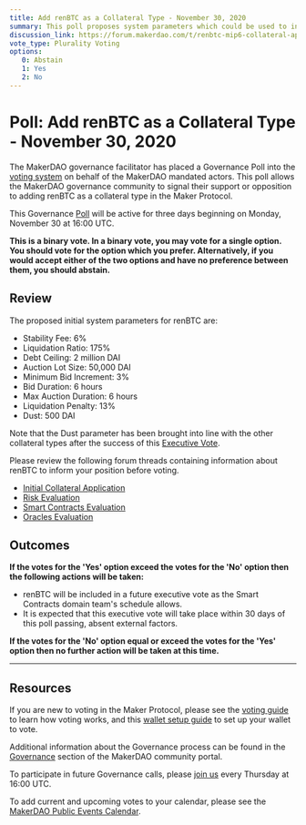 ```yaml
---
title: Add renBTC as a Collateral Type - November 30, 2020
summary: This poll proposes system parameters which could be used to initialize renBTC as a new collateral type.
discussion_link: https://forum.makerdao.com/t/renbtc-mip6-collateral-application/2971
vote_type: Plurality Voting
options:
   0: Abstain
   1: Yes
   2: No
---
```

# Poll: Add renBTC as a Collateral Type - November 30, 2020

The MakerDAO governance facilitator has placed a Governance Poll into the [voting system](https://vote.makerdao.com/polling) on behalf of the MakerDAO mandated actors. This poll allows the MakerDAO governance community to signal their support or opposition to adding renBTC as a collateral type in the Maker Protocol.

This Governance [Poll](https://community-development.makerdao.com/en/learn/governance/on-chain-gov) will be active for three days beginning on Monday, November 30 at 16:00 UTC.

**This is a binary vote. In a binary vote, you may vote for a single option. You should vote for the option which you prefer. Alternatively, if you would accept either of the two options and have no preference between them, you should abstain.**

## Review

The proposed initial system parameters for renBTC are:

* Stability Fee: 6%
* Liquidation Ratio: 175%
* Debt Ceiling: 2 million DAI
* Auction Lot Size: 50,000 DAI
* Minimum Bid Increment: 3%
* Bid Duration: 6 hours
* Max Auction Duration: 6 hours
* Liquidation Penalty: 13%
* Dust: 500 DAI

Note that the Dust parameter has been brought into line with the other collateral types after the success of this [Executive Vote](https://vote.makerdao.com/executive/5fb7e09b69fd97001ae7442a?network=mainnet#proposal-detail). 

Please review the following forum threads containing information about renBTC to inform your position before voting.
* [Initial Collateral Application](https://forum.makerdao.com/t/renbtc-mip6-collateral-application/2971)
* [Risk Evaluation](https://forum.makerdao.com/t/renbtc-collateral-onboarding-risk-evaluation/5095)
* [Smart Contracts Evaluation](https://forum.makerdao.com/t/renbtc-erc20-token-smart-contract-technical-assessment/5341)
* [Oracles Evaluation](https://forum.makerdao.com/t/renbtc-collateral-onboarding-oracle-assessment-mip10c3-sp17/5377)

## Outcomes

**If the votes for the 'Yes' option exceed the votes for the 'No' option then the following actions will be taken:**
* renBTC will be included in a future executive vote as the Smart Contracts domain team's schedule allows. 
* It is expected that this executive vote will take place within 30 days of this poll passing, absent external factors.

**If the votes for the 'No' option equal or exceed the votes for the 'Yes' option then no further action will be taken at this time.**

---

## Resources

If you are new to voting in the Maker Protocol, please see the [voting guide](https://community-development.makerdao.com/en/learn/governance/how-voting-works/) to learn how voting works, and this [wallet setup guide](https://community-development.makerdao.com/en/learn/governance/voting-setup/) to set up your wallet to vote.

Additional information about the Governance process can be found in the [Governance](https://community-development.makerdao.com/en/learn/governance) section of the MakerDAO community portal.

To participate in future Governance calls, please [join us](https://github.com/makerdao/community/tree/master/governance/governance-and-risk-meetings) every Thursday at 16:00 UTC.

To add current and upcoming votes to your calendar, please see the [MakerDAO Public Events Calendar](https://calendar.google.com/calendar/embed?src=makerdao.com_3efhm2ghipksegl009ktniomdk%40group.calendar.google.com&ctz=UTC&mode=week&showCalendars=0&showPrint=0).
